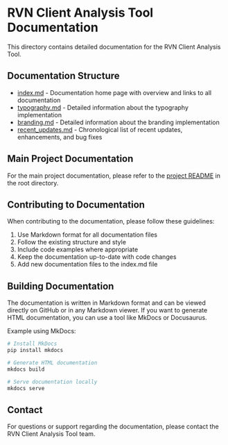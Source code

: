 # RVN Client Analysis Tool Documentation

This directory contains detailed documentation for the RVN Client Analysis Tool.

## Documentation Structure

- [index.md](index.md) - Documentation home page with overview and links to all documentation
- [typography.md](typography.md) - Detailed information about the typography implementation
- [branding.md](branding.md) - Detailed information about the branding implementation
- [recent_updates.md](recent_updates.md) - Chronological list of recent updates, enhancements, and bug fixes

## Main Project Documentation

For the main project documentation, please refer to the [project README](../README.md) in the root directory.

## Contributing to Documentation

When contributing to the documentation, please follow these guidelines:

1. Use Markdown format for all documentation files
2. Follow the existing structure and style
3. Include code examples where appropriate
4. Keep the documentation up-to-date with code changes
5. Add new documentation files to the index.md file

## Building Documentation

The documentation is written in Markdown format and can be viewed directly on GitHub or in any Markdown viewer. If you want to generate HTML documentation, you can use a tool like MkDocs or Docusaurus.

Example using MkDocs:

```bash
# Install MkDocs
pip install mkdocs

# Generate HTML documentation
mkdocs build

# Serve documentation locally
mkdocs serve
```

## Contact

For questions or support regarding the documentation, please contact the RVN Client Analysis Tool team.
